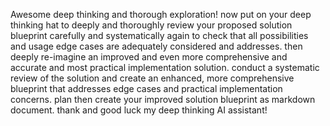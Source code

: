 Awesome deep thinking and thorough exploration! now put on your deep thinking hat to deeply and thoroughly review your proposed solution blueprint carefully and systematically again to check that all possibilities and usage edge cases are adequately considered and addresses. then deeply re-imagine an improved and even more comprehensive and accurate and most practical implementation solution.  conduct a systematic review of the solution and create an enhanced, more comprehensive blueprint that addresses edge cases and practical implementation concerns. plan then create your improved solution blueprint as markdown document. thank and good luck my deep thinking AI assistant!
